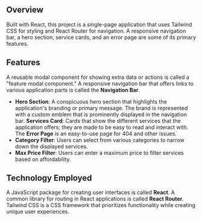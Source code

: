 ## Overview

Built with React, this project is a single-page application that uses Tailwind CSS for styling and React Router for navigation. A responsive navigation bar, a hero section, service cards, and an error page are some of its primary features.


## Features

A reusable modal component for showing extra data or actions is called a "feature modal component."
A responsive navigation bar that offers links to various application parts is called the **Navigation Bar**.
- **Hero Section**: A conspicuous hero section that highlights the application's branding or primary message.
The brand is represented with a custom emblem that is prominently displayed in the navigation bar.
**Services Card**: Cards that show the different services that the application offers; they are made to be easy to read and interact with.
The **Error Page** is an easy-to-use page for 404 and other issues.
- **Category Filter**: Users can select from various categories to narrow down the displayed services.
- **Max Price Filter**: Users can enter a maximum price to filter services based on affordability.


## Technology Employed


A JavaScript package for creating user interfaces is called **React**.
A common library for routing in React applications is called **React Router**.
Tailwind CSS is a CSS framework that prioritizes functionality while creating unique user experiences.
